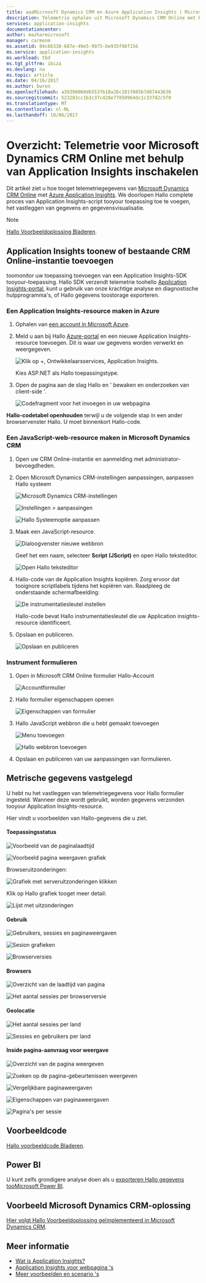 ```yaml
---
title: aaaMicrosoft Dynamics CRM en Azure Application Insights | Microsoft Docs
description: Telemetrie ophalen uit Microsoft Dynamics CRM Online met behulp van Application Insights. Overzicht van setup ophalen van gegevens, visualisatie en exporteren.
services: application-insights
documentationcenter: 
author: mazharmicrosoft
manager: carmonm
ms.assetid: 04c66338-687e-49e5-9975-be935f98f156
ms.service: application-insights
ms.workload: tbd
ms.tgt_pltfrm: ibiza
ms.devlang: na
ms.topic: article
ms.date: 04/16/2017
ms.author: bwren
ms.openlocfilehash: a39398060d6553fb18a26c101f085b7d87443636
ms.sourcegitcommit: 523283cc1b3c37c428e77850964dc1c33742c5f0
ms.translationtype: MT
ms.contentlocale: nl-NL
ms.lasthandoff: 10/06/2017
---
```

# <a name="walkthrough-enabling-telemetry-for-microsoft-dynamics-crm-online-using-application-insights"></a>Overzicht: Telemetrie voor Microsoft Dynamics CRM Online met behulp van Application Insights inschakelen
Dit artikel ziet u hoe tooget telemetriegegevens van [Microsoft Dynamics CRM Online](https://www.dynamics.com/) met [Azure Application Insights](https://azure.microsoft.com/services/application-insights/). We doorlopen Hallo complete proces van Application Insights-script tooyour toepassing toe te voegen, het vastleggen van gegevens en gegevensvisualisatie.

> [!NOTE]
> [Hallo Voorbeeldoplossing Bladeren](https://dynamicsandappinsights.codeplex.com/).
> 
> 

## <a name="add-application-insights-toonew-or-existing-crm-online-instance"></a>Application Insights toonew of bestaande CRM Online-instantie toevoegen
toomonitor uw toepassing toevoegen van een Application Insights-SDK tooyour-toepassing. Hallo SDK verzendt telemetrie toohello [Application Insights-portal](https://portal.azure.com), kunt u gebruik van onze krachtige analyse en diagnostische hulpprogramma's, of Hallo gegevens toostorage exporteren.

### <a name="create-an-application-insights-resource-in-azure"></a>Een Application Insights-resource maken in Azure
1. Ophalen van [een account in Microsoft Azure](http://azure.com/pricing). 
2. Meld u aan bij Hallo [Azure-portal](https://portal.azure.com) en een nieuwe Application Insights-resource toevoegen. Dit is waar uw gegevens worden verwerkt en weergegeven.
   
    ![Klik op +, Ontwikkelaarsservices, Application Insights.](./media/app-insights-sample-mscrm/01.png)
   
    Kies ASP.NET als Hallo toepassingstype.
3. Open de pagina aan de slag Hallo en ' bewaken en onderzoeken van client-side '.
   
    ![Codefragment voor het invoegen in uw webpagina](./media/app-insights-sample-mscrm/03.png)

**Hallo-codetabel openhouden** terwijl u de volgende stap in een ander browservenster Hallo. U moet binnenkort Hallo-code. 

### <a name="create-a-javascript-web-resource-in-microsoft-dynamics-crm"></a>Een JavaScript-web-resource maken in Microsoft Dynamics CRM
1. Open uw CRM Online-instantie en aanmelding met administrator-bevoegdheden.
2. Open Microsoft Dynamics CRM-instellingen aanpassingen, aanpassen Hallo systeem
   
    ![Microsoft Dynamics CRM-instellingen](./media/app-insights-sample-mscrm/04.png)
   
    ![Instellingen > aanpassingen](./media/app-insights-sample-mscrm/05.png)

    ![Hallo Systeemoptie aanpassen](./media/app-insights-sample-mscrm/06.png)

1. Maak een JavaScript-resource.
   
    ![Dialoogvenster nieuwe webbron](./media/app-insights-sample-mscrm/07.png)
   
    Geef het een naam, selecteer **Script (JScript)** en open Hallo teksteditor.
   
    ![Open Hallo teksteditor](./media/app-insights-sample-mscrm/08.png)
2. Hallo-code van de Application Insights kopiëren. Zorg ervoor dat tooignore scriptlabels tijdens het kopiëren van. Raadpleeg de onderstaande schermafbeelding:
   
    ![De instrumentatiesleutel instellen](./media/app-insights-sample-mscrm/09.png)
   
    Hallo-code bevat Hallo instrumentatiesleutel die uw Application insights-resource identificeert.
3. Opslaan en publiceren.
   
    ![Opslaan en publiceren](./media/app-insights-sample-mscrm/10.png)

### <a name="instrument-forms"></a>Instrument formulieren
1. Open in Microsoft CRM Online formulier Hallo-Account
   
    ![Accountformulier](./media/app-insights-sample-mscrm/11.png)
2. Hallo formulier eigenschappen openen
   
    ![Eigenschappen van formulier](./media/app-insights-sample-mscrm/12.png)
3. Hallo JavaScript webbron die u hebt gemaakt toevoegen
   
    ![Menu toevoegen](./media/app-insights-sample-mscrm/13.png)
   
    ![Hallo webbron toevoegen](./media/app-insights-sample-mscrm/14.png)
4. Opslaan en publiceren van uw aanpassingen van formulieren.

## <a name="metrics-captured"></a>Metrische gegevens vastgelegd
U hebt nu het vastleggen van telemetriegegevens voor Hallo formulier ingesteld. Wanneer deze wordt gebruikt, worden gegevens verzonden tooyour Application Insights-resource.

Hier vindt u voorbeelden van Hallo-gegevens die u ziet.

#### <a name="application-health"></a>Toepassingsstatus
![Voorbeeld van de paginalaadtijd](./media/app-insights-sample-mscrm/15.png)

![Voorbeeld pagina weergaven grafiek](./media/app-insights-sample-mscrm/16.png)

Browseruitzonderingen:

![Grafiek met serveruitzonderingen klikken](./media/app-insights-sample-mscrm/17.png)

Klik op Hallo grafiek tooget meer detail:

![Lijst met uitzonderingen](./media/app-insights-sample-mscrm/18.png)

#### <a name="usage"></a>Gebruik
![Gebruikers, sessies en paginaweergaven](./media/app-insights-sample-mscrm/19.png)

![Sesion grafieken](./media/app-insights-sample-mscrm/20.png)

![Browserversies](./media/app-insights-sample-mscrm/21.png)

#### <a name="browsers"></a>Browsers
![Overzicht van de laadtijd van pagina](./media/app-insights-sample-mscrm/22.png)

![Het aantal sessies per browserversie](./media/app-insights-sample-mscrm/23.png)

#### <a name="geolocation"></a>Geolocatie
![Het aantal sessies per land](./media/app-insights-sample-mscrm/24.png)

![Sessies en gebruikers per land](./media/app-insights-sample-mscrm/25.png)

#### <a name="inside-page-view-request"></a>Inside pagina-aanvraag voor weergave
![Overzicht van de pagina weergeven](./media/app-insights-sample-mscrm/26.png)

![Zoeken op de pagina-gebeurtenissen weergeven](./media/app-insights-sample-mscrm/27.png)

![Vergelijkbare paginaweergaven](./media/app-insights-sample-mscrm/28.png)

![Eigenschappen van paginaweergaven](./media/app-insights-sample-mscrm/29.png)

![Pagina's per sessie](./media/app-insights-sample-mscrm/30.png)

## <a name="sample-code"></a>Voorbeeldcode
[Hallo voorbeeldcode Bladeren](https://dynamicsandappinsights.codeplex.com/).

## <a name="power-bi"></a>Power BI
U kunt zelfs grondigere analyse doen als u [exporteren Hallo gegevens tooMicrosoft Power BI](app-insights-export-power-bi.md).

## <a name="sample-microsoft-dynamics-crm-solution"></a>Voorbeeld Microsoft Dynamics CRM-oplossing
[Hier volgt Hallo Voorbeeldoplossing geïmplementeerd in Microsoft Dynamics CRM](https://dynamicsandappinsights.codeplex.com/).

## <a name="learn-more"></a>Meer informatie
* [Wat is Application Insights?](app-insights-overview.md)
* [Application Insights voor webpagina 's](app-insights-javascript.md)
* [Meer voorbeelden en scenario 's](app-insights-code-samples.md)
